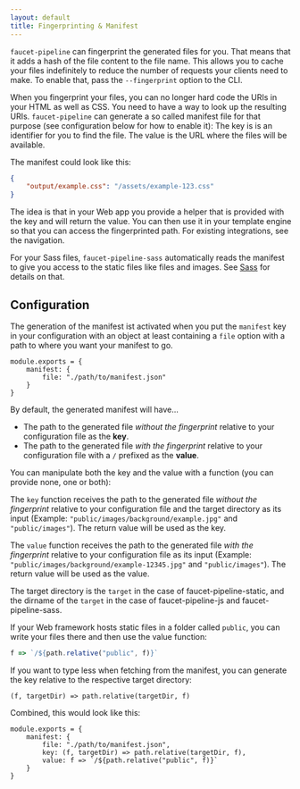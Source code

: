 ```yaml
---
layout: default
title: Fingerprinting & Manifest
---
```


`faucet-pipeline` can fingerprint the generated files for you. That means that
it adds a hash of the file content to the file name. This allows you to cache
your files indefinitely to reduce the number of requests your clients need to
make. To enable that, pass the `--fingerprint` option to the CLI.

When you fingerprint your files, you can no longer hard code the URIs in your
HTML as well as CSS. You need to have a way to look up the resulting URIs.
`faucet-pipeline` can generate a so called manifest file for that purpose (see
configuration below for how to enable it): The key is is an identifier for you
to find the file. The value is the URL where the files will be available.

The manifest could look like this:

```json
{
    "output/example.css": "/assets/example-123.css"
}
```

The idea is that in your Web app you provide a helper that is provided with the
key and will return the value. You can then use it in your template engine so
that you can access the fingerprinted path. For existing integrations, see the
navigation.

For your Sass files, `faucet-pipeline-sass` automatically reads the manifest to
give you access to the static files like files and images. See [Sass](/sass) for
details on that.

## Configuration

The generation of the manifest ist activated when you put the `manifest` key in
your configuration with an object at least containing a `file` option with a
path to where you want your manifest to go.

```
module.exports = {
    manifest: {
        file: "./path/to/manifest.json"
    }
}
```

By default, the generated manifest will have...

* The path to the generated file *without the fingerprint* relative to your
  configuration file as the **key**.
* The path to the generated file *with the fingerprint* relative to your
  configuration file with a `/` prefixed as the **value**.

You can manipulate both the key and the value with a function (you can provide
none, one or both):

The `key` function receives the path to the generated file *without the
fingerprint* relative to your configuration file and the target directory as its
input (Example: `"public/images/background/example.jpg"` and `"public/images"`).
The return value will be used as the key.

The `value` function receives the path to the generated file *with the
fingerprint* relative to your configuration file as its input (Example:
`"public/images/background/example-12345.jpg"` and `"public/images"`). The
return value will be used as the value.

The target directory is the `target` in the case of faucet-pipeline-static, and
the dirname of the `target` in the case of faucet-pipeline-js and
faucet-pipeline-sass.

If your Web framework hosts static files in a folder called `public`, you can
write your files there and then use the value function:

```js
f => `/${path.relative("public", f)}`
```

If you want to type less when fetching from the manifest, you can generate the
key relative to the respective target directory:

```
(f, targetDir) => path.relative(targetDir, f)
```

Combined, this would look like this:

```
module.exports = {
    manifest: {
        file: "./path/to/manifest.json",
        key: (f, targetDir) => path.relative(targetDir, f),
        value: f => `/${path.relative("public", f)}`
    }
}
```
